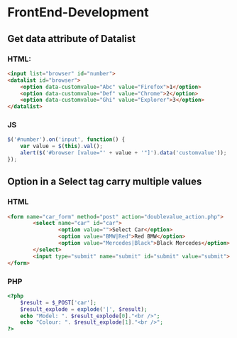 # FrontEnd-Development

## Get data attribute of Datalist
### HTML:
```html
<input list="browser" id="number">
<datalist id="browser">
    <option data-customvalue="Abc" value="Firefox">1</option>
    <option data-customvalue="Def" value="Chrome">2</option>
    <option data-customvalue="Ghi" value="Explorer">3</option>
</datalist>
```

### JS
```js
$('#number').on('input', function() {
    var value = $(this).val();
    alert($('#browser [value="' + value + '"]').data('customvalue'));
});
```

## Option in a Select tag carry multiple values
### HTML
```html
<form name="car_form" method="post" action="doublevalue_action.php">
        <select name="car" id="car">
                <option value="">Select Car</option>
                <option value="BMW|Red">Red BMW</option>
                <option value="Mercedes|Black">Black Mercedes</option>
        </select>
        <input type="submit" name="submit" id="submit" value="submit">
</form>
```

### PHP
```php
<?php
    $result = $_POST['car'];
    $result_explode = explode('|', $result);
    echo "Model: ". $result_explode[0]."<br />";
    echo "Colour: ". $result_explode[1]."<br />";
?>
```
